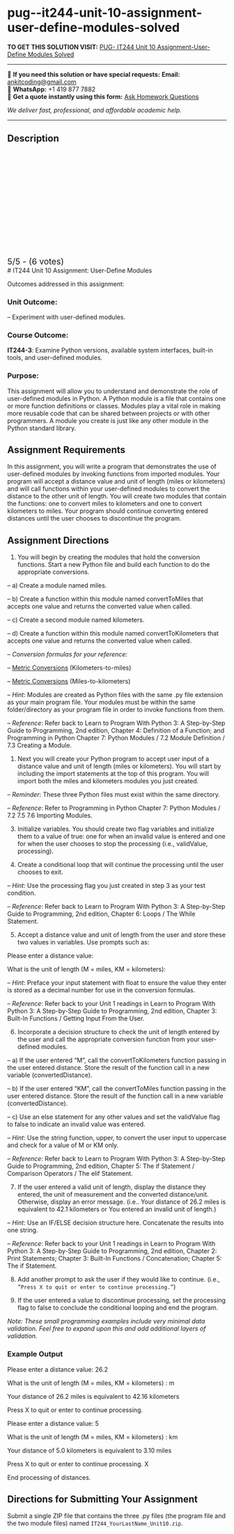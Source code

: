 # pug--it244-unit-10-assignment-user-define-modules-solved
**TO GET THIS SOLUTION VISIT:** [PUG- IT244 Unit 10 Assignment-User-Define Modules Solved](https://www.ankitcodinghub.com/product/pug-it244-unit-10-assignment-user-define-modules-solved/)


---

📩 **If you need this solution or have special requests:** **Email:** ankitcoding@gmail.com  
📱 **WhatsApp:** +1 419 877 7882  
📄 **Get a quote instantly using this form:** [Ask Homework Questions](https://www.ankitcodinghub.com/services/ask-homework-questions/)

*We deliver fast, professional, and affordable academic help.*

---

<h2>Description</h2>



<div class="kk-star-ratings kksr-auto kksr-align-center kksr-valign-top" data-payload="{&quot;align&quot;:&quot;center&quot;,&quot;id&quot;:&quot;90613&quot;,&quot;slug&quot;:&quot;default&quot;,&quot;valign&quot;:&quot;top&quot;,&quot;ignore&quot;:&quot;&quot;,&quot;reference&quot;:&quot;auto&quot;,&quot;class&quot;:&quot;&quot;,&quot;count&quot;:&quot;6&quot;,&quot;legendonly&quot;:&quot;&quot;,&quot;readonly&quot;:&quot;&quot;,&quot;score&quot;:&quot;5&quot;,&quot;starsonly&quot;:&quot;&quot;,&quot;best&quot;:&quot;5&quot;,&quot;gap&quot;:&quot;4&quot;,&quot;greet&quot;:&quot;Rate this product&quot;,&quot;legend&quot;:&quot;5\/5 - (6 votes)&quot;,&quot;size&quot;:&quot;24&quot;,&quot;title&quot;:&quot;PUG- IT244 Unit 10 Assignment-User-Define Modules Solved&quot;,&quot;width&quot;:&quot;138&quot;,&quot;_legend&quot;:&quot;{score}\/{best} - ({count} {votes})&quot;,&quot;font_factor&quot;:&quot;1.25&quot;}">

<div class="kksr-stars">

<div class="kksr-stars-inactive">
            <div class="kksr-star" data-star="1" style="padding-right: 4px">


<div class="kksr-icon" style="width: 24px; height: 24px;"></div>
        </div>
            <div class="kksr-star" data-star="2" style="padding-right: 4px">


<div class="kksr-icon" style="width: 24px; height: 24px;"></div>
        </div>
            <div class="kksr-star" data-star="3" style="padding-right: 4px">


<div class="kksr-icon" style="width: 24px; height: 24px;"></div>
        </div>
            <div class="kksr-star" data-star="4" style="padding-right: 4px">


<div class="kksr-icon" style="width: 24px; height: 24px;"></div>
        </div>
            <div class="kksr-star" data-star="5" style="padding-right: 4px">


<div class="kksr-icon" style="width: 24px; height: 24px;"></div>
        </div>
    </div>

<div class="kksr-stars-active" style="width: 138px;">
            <div class="kksr-star" style="padding-right: 4px">


<div class="kksr-icon" style="width: 24px; height: 24px;"></div>
        </div>
            <div class="kksr-star" style="padding-right: 4px">


<div class="kksr-icon" style="width: 24px; height: 24px;"></div>
        </div>
            <div class="kksr-star" style="padding-right: 4px">


<div class="kksr-icon" style="width: 24px; height: 24px;"></div>
        </div>
            <div class="kksr-star" style="padding-right: 4px">


<div class="kksr-icon" style="width: 24px; height: 24px;"></div>
        </div>
            <div class="kksr-star" style="padding-right: 4px">


<div class="kksr-icon" style="width: 24px; height: 24px;"></div>
        </div>
    </div>
</div>


<div class="kksr-legend" style="font-size: 19.2px;">
            5/5 - (6 votes)    </div>
    </div>
# IT244 Unit 10 Assignment: User-Define Modules

Outcomes addressed in this assignment:

### Unit Outcome:

– Experiment with user-defined modules.

### Course Outcome:

**IT244-3**: Examine Python versions, available system interfaces, built-in tools, and user-defined modules.

### Purpose:

This assignment will allow you to understand and demonstrate the role of user-defined modules in Python. A Python module is a file that contains one or more function definitions or classes. Modules play a vital role in making more reusable code that can be shared between projects or with other programmers. A module you create is just like any other module in the Python standard library.

## Assignment Requirements

In this assignment, you will write a program that demonstrates the use of user-defined modules by invoking functions from imported modules. Your program will accept a distance value and unit of length (miles or kilometers) and will call functions within your user-defined modules to convert the distance to the other unit of length. You will create two modules that contain the functions: one to convert miles to kilometers and one to convert kilometers to miles. Your program should continue converting entered distances until the user chooses to discontinue the program.

## Assignment Directions

1. You will begin by creating the modules that hold the conversion functions. Start a new Python file and build each function to do the appropriate conversions.

– a) Create a module named miles.

– b) Create a function within this module named convertToMiles that accepts one value and returns the converted value when called.

– c) Create a second module named kilometers.

– d) Create a function within this module named convertToKilometers that accepts one value and returns the converted value when called.

– *Conversion formulas for your reference:*

– [Metric Conversions](https://www.metric-conversions.org/length/kilometers-to-miles.htm) (Kilometers-to-miles)

– [Metric Conversions](https://www.metric-conversions.org/length/miles-to-kilometers.htm) (Miles-to-kilometers)

– *Hint*: Modules are created as Python files with the same .py file extension as your main program file. Your modules must be within the same folder/directory as your program file in order to invoke functions from them.

– *Reference*: Refer back to Learn to Program With Python 3: A Step-by-Step Guide to Programming, 2nd edition, Chapter 4: Definition of a Function; and Programming in Python Chapter 7: Python Modules / 7.2 Module Definition / 7.3 Creating a Module.

1. Next you will create your Python program to accept user input of a distance value and unit of length (miles or kilometers). You will start by including the import statements at the top of this program. You will import both the miles and kilometers modules you just created.

– *Reminder*: These three Python files must exist within the same directory.

– *Reference*: Refer to Programming in Python Chapter 7: Python Modules / 7.2 7.5 7.6 Importing Modules.

3. Initialize variables. You should create two flag variables and initialize them to a value of true: one for when an invalid value is entered and one for when the user chooses to stop the processing (i.e., validValue, processing).

4. Create a conditional loop that will continue the processing until the user chooses to exit.

– *Hint*: Use the processing flag you just created in step 3 as your test condition.

– *Reference*: Refer back to Learn to Program With Python 3: A Step-by-Step Guide to Programming, 2nd edition, Chapter 6: Loops / The While Statement.

5. Accept a distance value and unit of length from the user and store these two values in variables. Use prompts such as:

Please enter a distance value:

What is the unit of length (M = miles, KM = kilometers):

– *Hint*: Preface your input statement with float to ensure the value they enter is stored as a decimal number for use in the conversion formulas.

– *Reference*: Refer back to your Unit 1 readings in Learn to Program With Python 3: A Step-by-Step Guide to Programming, 2nd edition, Chapter 3: Built-In Functions / Getting Input From the User.

6. Incorporate a decision structure to check the unit of length entered by the user and call the appropriate conversion function from your user-defined modules.

– a) If the user entered “M”, call the convertToKilometers function passing in the user entered distance. Store the result of the function call in a new variable (convertedDistance).

– b) If the user entered “KM”, call the convertToMiles function passing in the user entered distance. Store the result of the function call in a new variable (convertedDistance).

– c) Use an else statement for any other values and set the validValue flag to false to indicate an invalid value was entered.

– *Hint*: Use the string function, upper, to convert the user input to uppercase and check for a value of M or KM only.

– *Reference*: Refer back to Learn to Program With Python 3: A Step-by-Step Guide to Programming, 2nd edition, Chapter 5: The if Statement / Comparison Operators / The elif Statement.

7. If the user entered a valid unit of length, display the distance they entered, the unit of measurement and the converted distance/unit. Otherwise, display an error message. (i.e.. Your distance of 26.2 miles is equivalent to 42.1 kilometers or You entered an invalid unit of length.)

– *Hint*: Use an IF/ELSE decision structure here. Concatenate the results into one string.

– *Reference*: Refer back to your Unit 1 readings in Learn to Program With Python 3: A Step-by-Step Guide to Programming, 2nd edition, Chapter 2: Print Statements; Chapter 3: Built-In Functions / Concatenation; Chapter 5: The if Statement.

8. Add another prompt to ask the user if they would like to continue. (i.e., `”Press X to quit or enter to continue processing.”`)

9. If the user entered a value to discontinue processing, set the processing flag to false to conclude the conditional looping and end the program.

*Note: These small programming examples include very minimal data validation. Feel free to expand upon this and add additional layers of validation.*

### Example Output

Please enter a distance value: 26.2

What is the unit of length (M = miles, KM = kilometers) : m

Your distance of 26.2 miles is equivalent to 42.16 kilometers

Press X to quit or enter to continue processing.

Please enter a distance value: 5

What is the unit of length (M = miles, KM = kilometers) : km

Your distance of 5.0 kilometers is equivalent to 3.10 miles

Press X to quit or enter to continue processing. X

End processing of distances.

## Directions for Submitting Your Assignment

Submit a single ZIP file that contains the three .py files (the program file and the two module files) named `IT244_YourLastName_Unit10.zip`.
